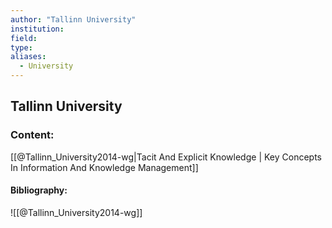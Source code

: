 ```yaml
---
author: "Tallinn University"
institution:
field:
type:
aliases:
  - University
---
```


## Tallinn University

### Content:
[[@Tallinn_University2014-wg|Tacit And Explicit Knowledge | Key Concepts In Information And Knowledge Management]]

#### Bibliography:

![[@Tallinn_University2014-wg]]